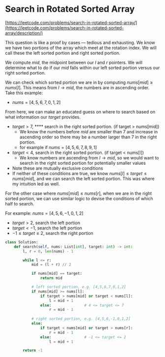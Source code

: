 # Search in Rotated Sorted Array

[https://leetcode.com/problems/search-in-rotated-sorted-array/](https://leetcode.com/problems/search-in-rotated-sorted-array/description/)

This question is like a proof by cases — tedious and exhausting. We know we have two portions of the array which meet at the rotation index. We will call these the left sorted portion and right sorted portion.

We compute $mid$, the midpoint between our $l$ and $r$ pointers. We will determine what to do if our $mid$ falls within our left sorted portion versus our right sorted portion.

We can check which sorted portion we are in by computing $nums[mid] \geq nums[l]$. This means from $l \rightarrow mid$, the numbers are in ascending order. Take this example:

- $nums=[4,5,6,7,0,1,2]$

From here, we can make an educated guess on where to search based on what information our $target$ provides. 

- $target > 7$, **** search in the right sorted portion. (if target > nums[mid])
    - We know the numbers before $mid$ are smaller than 7 and increase in ascending order so there may be a number larger than 7 in the right portion.
    - for example if $nums=[4,5,6,7,8,9,1]$
- $target < 4$, search in the right sorted portion. (if target < nums[l])
    - We know numbers are ascending from $l \rightarrow mid$, so we would want to search in the right sorted portion for potentially smaller values
- Note these are mutually exclusive conditions
- If neither of these conditions are true, we know $nums[l] \leq target \leq nums[mid]$, and we can search the left sorted portion. This was where my intuition led as well.

For the other case where $nums[mid] \leq nums[r]$, when we are in the right sorted portion, we can use similar logic to devise the conditions of which half to search. 

For example: $nums=[4,5,6,-1,0,1,2]$

- $target > 2$, search the left portion
- $target < -1$, search the left portion
- $-1 \leq target \leq 2$, search the right portion

```python
class Solution:
    def search(self, nums: List[int], target: int) -> int:
        l, r = 0, len(nums) - 1

        while l <= r:
            mid = (l + r) // 2

            if nums[mid] == target:
                return mid

            # left sorted portion, e.g. [4,5,6,7,0,1,2]
            if nums[mid] >= nums[l]:
                if target > nums[mid] or target < nums[l]:
                    l = mid + 1
                else:               # 4 <= target <= 7
                    r = mid - 1
            
            # right sorted portion, e.g. [4,5,6,-1,0,1,2]
            else:
                if target < nums[mid] or target > nums[r]:
                    r = mid - 1
                else:               # -1 <= target <= 2
                    l = mid + 1

        return -1 
```